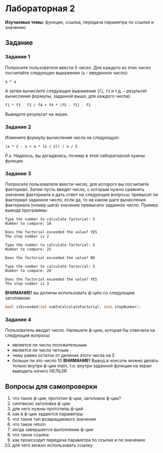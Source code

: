 # Лабораторная 2
**Изучаемые темы**: функции, ссылка, передача параметра по ссылке и значению

## Задание
### Задание 1
Попросите пользователя ввести 5 чисел. Для каждого из этих чисел посчитайте следующее выражение (`a` - введенное число):
```
a * a
```
А затем вычислите следующее выражение (`f1`, `f2` и т.д. - результат вычисления формулы, заданной выше, для каждого числа):
```
f1 * f3 - f2 / f4 + f4 * (f5 - f1) - f2
```
Выведите результат на экран.
### Задание 2
Измените формулу вычисления числа на следующую:
```
(a * 2 - a + a * (a / 2)) / a / 5
```
P.s. Надеюсь, вы догадались, почему в этой лабораторной нужны функции
### Задание 3
Попросите пользователя ввести число, для которого вы посчитаете факториал. Затем пусть введет число, с которым нужно сравнить значение факториала и дать ответ на следующие вопросы: превысит ли факториал заданное число, если да, то на каком шаге вычисления факториала (номер шага) значение превысило заданное число. Пример вывода программы:
```
Type the number to calculate factorial: 5
Number to compare: 10

Does the factorial exceeded the value? YES
The step number is 2
```
```
Type the number to calculate factorial: 5
Number to compare: 25

Does the factorial exceeded the value? NO
```
```
Type the number to calculate factorial: 5
Number to compare: 20

Does the factorial exceeded the value? YES
The step number is 3
```
**ВНИМАНИЕ!** вы должны использовать ф-цию со следующим заголовком:
```c++
bool isExceeded(int numToCalculateFactorial, int& stepNumber);
```
### Задание 4
Пользователь вводит число. Напишите ф-цию, которая бы отвечала на следующие вопросы:
* является ли число положительным
* является ли число четным
* чему равен остаток от деления этого числа на 5
* больше ли это число 10
**ВНИМАНИЕ!** Вывод в консоль можно делать только внутри ф-ции main, т.е. внутри заданной функции на экран выводить ничего НЕЛЬЗЯ.

## Вопросы для самопроверки
1. что такое ф-ция, прототип ф-ции, заголовок ф-ции?
1. синтаксис заголовка ф-ции
1. для чего нужны прототипы ф-ций
1. как в ф-ции задаются параметры
1. что такое тип возвращаемого значения
1. что такое return
1. когда завершается выполнение ф-ции
1. что такое ссылка
1. как происходит передача параметра по ссылке и по значению
1. для чего можно использовать ссылку
